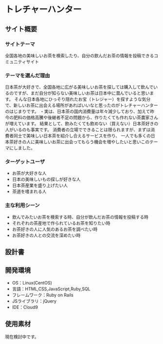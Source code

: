 # トレチャーハンター
## サイト概要
### サイトテーマ
全国各地の美味しいお茶を検索したり、自分の飲んだお茶の情報を投稿できるコミュニティサイト

### テーマを選んだ理由
日本茶が大好きで、全国各地に広がる美味しいお茶を探しては購入して飲んでいるのですが、まだ自分が知らない美味しいお茶は日本中に潜んでいると思います。
そんな日本各地にひっそり隠れたお宝（トレジャー）を探すような気分で、新しいお茶に出会える場所があればいいなと思ったのがトレチャーハンターのはじまりです。
・実は、日本茶の国内消費量は年々減少しており、加えて昨今の肥料の価格高騰や後継者不足の問題から、作りたくても作れない茶農家さんが増えています。
結果として、飲みたくても飲めない（買えない）日本茶好きの人がいるのも事実です。
消費者の立場でできることは限られますが、まずは消費者同士で美味しい日本茶を紹介し合えるサービスを作り、
一人でも多くの日本茶好きの人に美味しいお茶に出会ってもらう機会を増やしたいと思いこのテーマにしました。


### ターゲットユーザ
- お茶が大好きな人
- 日本の美味しいもの探しが好きな人
- 日本茶産業を盛り上げたい人
- 茶道を嗜まれる人

### 主な利用シーン
- 飲んでみたいお茶を検索する時、自分が飲んだお茶の情報を投稿する時
- それぞれの茶産地で作られているお茶を知りたい時
- お茶好きの人に人気のあるお茶を調べたい時
- お茶好きの人との交流を深めたい時

## 設計書


## 開発環境
- OS：Linux(CentOS)
- 言語：HTML,CSS,JavaScript,Ruby,SQL
- フレームワーク：Ruby on Rails
- JSライブラリ：jQuery
- IDE：Cloud9

## 使用素材
現在検討中です。